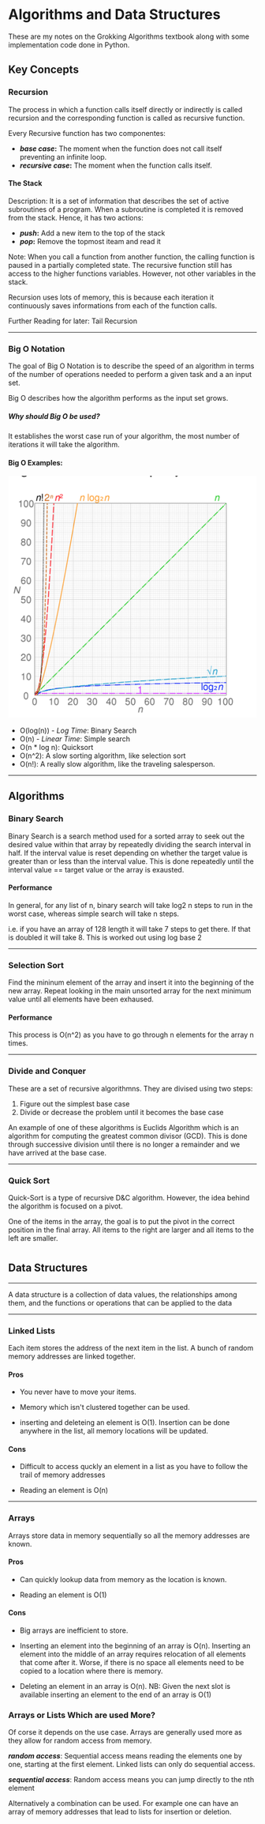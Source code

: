 # Algorithms and Data Structures

These are my notes on the Grokking Algorithms textbook along with some implementation code done in Python.

## Key Concepts

### Recursion

The process in which a function calls itself directly or indirectly is called recursion and the corresponding function is called as recursive function.

Every Recursive function has two componentes:

- **_base case_:** The moment when the function does not call itself preventing an infinite loop.
- **_recursive case_:** The moment when the function calls itself.

#### The Stack

Description: It is a set of information that describes the set of active subroutines of a program. When a subroutine is completed it is removed from the stack. Hence, it has two actions:

- **_push_:** Add a new item to the top of the stack
- **_pop_:** Remove the topmost iteam and read it

Note: When you call a function from another function, the calling function is paused in a partially completed state. The recursive function still has access to the higher functions variables. However, not other variables in the stack.

Recursion uses lots of memory, this is because each iteration it continuously saves informations from each of the function calls.

Further Reading for later: Tail Recursion

---

### Big O Notation

The goal of Big O Notation is to describe the speed of an algorithm in terms of the number of operations needed to perform a given task and a an input set.

Big O describes how the algorithm performs as the input set grows.

##### Why should Big O be used?

It establishes the worst case run of your algorithm, the most number of iterations it will take the algorithm.

#### Big O Examples:

![GitHub Logo](/images/BigO_graph.png)

- O(log(n)) - _Log Time_: Binary Search
- O(n) - _Linear Time_: Simple search
- O(n \* log n): Quicksort
- O(n^2): A slow sorting algorithm, like selection sort
- O(n!): A really slow algorithm, like the traveling salesperson.

---

## Algorithms

### Binary Search

Binary Search is a search method used for a sorted array to seek out the desired value within that array by repeatedly dividing the search interval in half. If the interval value is reset depending on whether the target value is greater than or less than the interval value. This is done repeatedly until the interval value == target value or the array is exausted.

#### Performance

In general, for any list of n, binary search will take log2 n steps to run in the worst case, whereas simple search will take n steps.

i.e. if you have an array of 128 length it will take 7 steps to get there. If that is doubled it will take 8. This is worked out using log base 2

---

### Selection Sort

Find the mininum element of the array and insert it into the beginning of the new array. Repeat looking in the main unsorted array for the next minimum value until all elements have been exhaused.

#### Performance

This process is O(n^2) as you have to go through n elements for the array n times.

---

### Divide and Conquer

These are a set of recursive algorithmns. They are divised using two steps:

1. Figure out the simplest base case
2. Divide or decrease the problem until it becomes the base case

An example of one of these algorithms is Euclids Algorithm which is an algorithm for computing the greatest common divisor (GCD). This is done through successive division until there is no longer a remainder and we have arrived at the base case.

---

### Quick Sort

Quick-Sort is a type of recursive D&C algorithm. However, the idea behind the algorithm is focused on a pivot.

One of the items in the array, the goal is to put the pivot in the correct position in the final array. All items to the right are larger and all items to the left are smaller.

#

## Data Structures

---

A data structure is a collection of data values, the relationships among them, and the functions or operations that can be applied to the data

---

### Linked Lists

Each item stores the address of the next item in the list. A bunch of
random memory addresses are linked together.

#### Pros

- You never have to move your items.

- Memory which isn't clustered together can be used.

- inserting and deleteing an element is O(1). Insertion can be done anywhere in the list, all memory locations will be updated.

#### Cons

- Difficult to access quckly an element in a list as you have to follow the trail of memory addresses

- Reading an element is O(n)

---

### Arrays

Arrays store data in memory sequentially so all the memory addresses are known.

#### Pros

- Can quickly lookup data from memory as the location is known.

- Reading an element is O(1)

#### Cons

- Big arrays are inefficient to store.

- Inserting an element into the beginning of an array is O(n). Inserting an element into the middle of an array requires relocation of all elements that come after it. Worse, if there is no space all elements need to be copied to a location where there is memory.

- Deleting an element in an array is O(n).
  NB: Given the next slot is available inserting an element to the end of an array is O(1)

### Arrays or Lists Which are used More?

Of corse it depends on the use case. Arrays are generally used more as they allow for random access from memory.

**_random access_**: Sequential access means reading the elements one by one, starting
at the first element. Linked lists can only do sequential access.

**_sequential access_**: Random access
means you can jump directly to the nth element

Alternatively a combination can be used. For example one can have an array of memory addresses that lead to lists for insertion or deletion.
